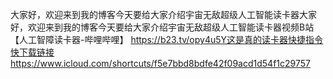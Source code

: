 大家好，欢迎来到我的博客今天要给大家介绍宇宙无敌超级人工智能读卡器大家好，欢迎来到我的博客今天要给大家介绍宇宙无敌超级人工智能读卡器视频B站【人工智障读卡器-哔哩哔哩】 https://b23.tv/opy4u5Y这是真的读卡器快捷指令快下载链接https://www.icloud.com/shortcuts/f5e7bbd8bdfe42f09acd1d54f1c29757